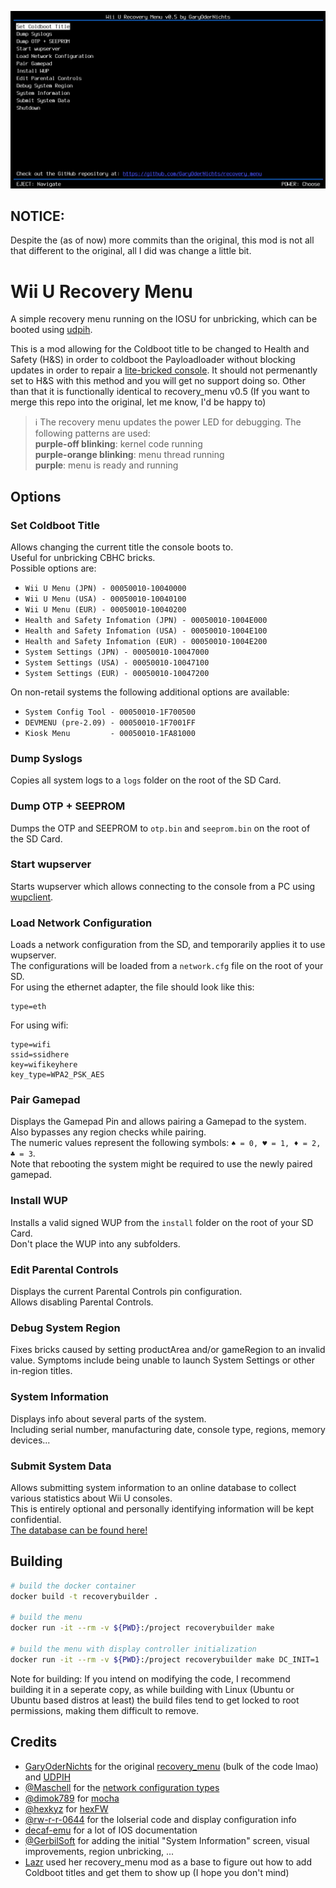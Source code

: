 ![screenshot](screenshot.png)

## NOTICE:
Despite the (as of now) more commits than the original, this mod is not all that different to the original, all I did was change a little bit.

# Wii U Recovery Menu
A simple recovery menu running on the IOSU for unbricking, which can be booted using [udpih](https://github.com/GaryOderNichts/udpih).

This is a mod allowing for the Coldboot title to be changed to Health and Safety (H&S) in order to coldboot the Payloadloader without blocking updates in order to repair a [lite-bricked console](https://dardelhmb.github.io/lite-unbrick/#/). It should not permenantly set to H&S with this method and you will get no support doing so.
Other than that it is functionally identical to recovery_menu v0.5
(If you want to merge this repo into the original, let me know, I'd be happy to)


> :information_source: The recovery menu updates the power LED for debugging. The following patterns are used:  
> **purple-off blinking**: kernel code running  
> **purple-orange blinking**: menu thread running  
> **purple**: menu is ready and running  

## Options
### Set Coldboot Title
Allows changing the current title the console boots to.  
Useful for unbricking CBHC bricks.  
Possible options are:  
- `Wii U Menu (JPN) - 00050010-10040000`
- `Wii U Menu (USA) - 00050010-10040100`
- `Wii U Menu (EUR) - 00050010-10040200`
- `Health and Safety Infomation (JPN) - 00050010-1004E000`
- `Health and Safety Infomation (USA) - 00050010-1004E100`
- `Health and Safety Infomation (EUR) - 00050010-1004E200`
- `System Settings (JPN) - 00050010-10047000`
- `System Settings (USA) - 00050010-10047100`
- `System Settings (EUR) - 00050010-10047200`

On non-retail systems the following additional options are available:
- `System Config Tool - 00050010-1F700500`
- `DEVMENU (pre-2.09) - 00050010-1F7001FF`
- `Kiosk Menu         - 00050010-1FA81000`

### Dump Syslogs
Copies all system logs to a `logs` folder on the root of the SD Card.

### Dump OTP + SEEPROM
Dumps the OTP and SEEPROM to `otp.bin` and `seeprom.bin` on the root of the SD Card.

### Start wupserver
Starts wupserver which allows connecting to the console from a PC using [wupclient](https://gist.github.com/GaryOderNichts/409672b1bd5627b9dc506fe0f812ec9e).

### Load Network Configuration
Loads a network configuration from the SD, and temporarily applies it to use wupserver.  
The configurations will be loaded from a `network.cfg` file on the root of your SD.  
For using the ethernet adapter, the file should look like this:
```
type=eth
```
For using wifi:
```
type=wifi
ssid=ssidhere
key=wifikeyhere
key_type=WPA2_PSK_AES
```

### Pair Gamepad
Displays the Gamepad Pin and allows pairing a Gamepad to the system. Also bypasses any region checks while pairing.  
The numeric values represent the following symbols: `♠ = 0, ♥ = 1, ♦ = 2, ♣ = 3`.  
Note that rebooting the system might be required to use the newly paired gamepad.

### Install WUP
Installs a valid signed WUP from the `install` folder on the root of your SD Card.  
Don't place the WUP into any subfolders.

### Edit Parental Controls
Displays the current Parental Controls pin configuration.  
Allows disabling Parental Controls.

### Debug System Region
Fixes bricks caused by setting productArea and/or gameRegion to an invalid
value. Symptoms include being unable to launch System Settings or other
in-region titles.

### System Information
Displays info about several parts of the system.  
Including serial number, manufacturing date, console type, regions, memory devices...

### Submit System Data
Allows submitting system information to an online database to collect various statistics about Wii U consoles.  
This is entirely optional and personally identifying information will be kept confidential.  
[The database can be found here!](https://wiiu.gerbilsoft.com/)

## Building
```bash
# build the docker container
docker build -t recoverybuilder .

# build the menu
docker run -it --rm -v ${PWD}:/project recoverybuilder make

# build the menu with display controller initialization
docker run -it --rm -v ${PWD}:/project recoverybuilder make DC_INIT=1
```
Note for building: If you intend on modifying the code, I recommend building it in a seperate copy, as while building with Linux (Ubuntu or Ubuntu based distros at least) the build files tend to get locked to root permissions, making them difficult to remove.

## Credits
- [GaryOderNichts](https://github.com/GaryOderNichts) for the original [recovery_menu](https://github.com/GaryOderNichts/recovery_menu) (bulk of the code lmao) and [UDPIH](https://github.com/GaryOderNichts/udpih)
- [@Maschell](https://github.com/Maschell) for the [network configuration types](https://github.com/devkitPro/wut/commit/159f578b34401cd4365efd7b54b536154c9dc576)
- [@dimok789](https://github.com/dimok789) for [mocha](https://github.com/dimok789/mocha)
- [@hexkyz](https://github.com/hexkyz) for [hexFW](https://github.com/hexkyz/hexFW)
- [@rw-r-r-0644](https://github.com/rw-r-r-0644) for the lolserial code and display configuration info
- [decaf-emu](https://github.com/decaf-emu/decaf-emu) for a lot of IOS documentation
- [@GerbilSoft](https://github.com/GerbilSoft) for adding the initial "System Information" screen, visual improvements, region unbricking, ...
- [Lazr](https://github.com/Lazr1026) used her recovery_menu mod as a base to figure out how to add Coldboot titles and get them to show up (I hope you don't mind)
